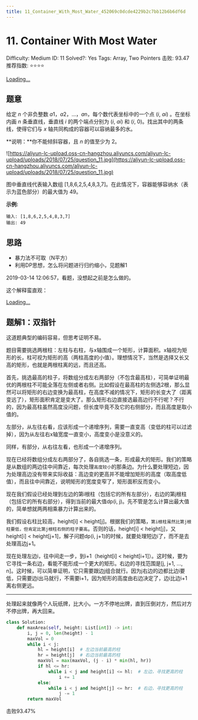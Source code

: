 ```yaml
---
title: 11_Container_With_Most_Water_452069c0dcde4229b2c7bb12b6b6df6d
---
```


# 11. Container With Most Water

Difficulty: Medium
ID: 11
Solved?: Yes
Tags: Array, Two Pointers
击败: 93.47
推荐指数: ⭐⭐⭐⭐

[Loading...](https://leetcode.com/problems/container-with-most-water/)

## 题意

给定 *n* 个非负整数 *a*1，*a*2，...，*a*n，每个数代表坐标中的一个点 (*i*, *ai*) 。在坐标内画 *n* 条垂直线，垂直线 *i* 的两个端点分别为 (*i*, *ai*) 和 (*i*, 0)。找出其中的两条线，使得它们与 *x* 轴共同构成的容器可以容纳最多的水。

**说明：**你不能倾斜容器，且 *n* 的值至少为 2。

![https://aliyun-lc-upload.oss-cn-hangzhou.aliyuncs.com/aliyun-lc-upload/uploads/2018/07/25/question_11.jpg](https://aliyun-lc-upload.oss-cn-hangzhou.aliyuncs.com/aliyun-lc-upload/uploads/2018/07/25/question_11.jpg)

图中垂直线代表输入数组 [1,8,6,2,5,4,8,3,7]。在此情况下，容器能够容纳水（表示为蓝色部分）的最大值为 49。

**示例:**

```
输入: [1,8,6,2,5,4,8,3,7]
输出: 49
```

## 思路

- 暴力法不可取（N平方）
- 利用DP思想，怎么将问题进行归约缩小，见题解1

2019-03-14 12:06:57，看题，没想起之前是怎么做的。

这个解释蛮直观：

[Loading...](https://leetcode.com/problems/container-with-most-water/discuss/6099/Yet-another-way-to-see-what-happens-in-the-O(n)-algorithm)

## 题解1：双指针

这道题典型的编码容易，但思考证明不易。

题目需要挑选两根柱：左柱与右柱，与x轴围成一个矩形，计算面积。x轴视为矩形的长，柱可视为矩形的高（两柱高度的小值）。理想情况下，当然是选择又长又高的矩形，也就是两根柱离的远，而且还高。

首先，挑选最高的柱子，将数组分成左右两部分（不包含最高柱），可简单证明最优的两根柱不可能全落在左侧或者右侧。比如假设在最高柱的左侧选2根，那么显然可以将矩形的右边变换为最高柱，在高度不减的情况下，矩形的长变大了（距离变远了），矩形面积肯定是变大了。那么矩形右边直接选最高边行不行呢？不行的，因为最高柱虽然高度没问题，但长度毕竟不及它的右侧部分，而且高度是取小值的。

左部分，从左往右看，应该形成一个递增序列，需要一直变高（变低的柱可以过滤掉），因为从左往右x轴宽度一直变小，高度变小是没意义的。

同样，有部分，从右往左看，也形成一个递增序列。

现在已经将数组分成左右两部分了，各自挑选一条，形成最大的矩形。我们的策略是从数组的两边往中间靠近，每次处理`高度较小`的那条边。为什么要处理短边，因为处理高边没有带来实际收益：高边变的更高并不能增加矩形的高度（取高度低值），而且往中间靠近，说明矩形的宽度变窄了，矩形面积反而变小。

现在我们假设已经处理到左边的第i根柱（包括它的所有左部分），右边的第j根柱（包括它的所有右部分），得到当前的最大值dp(i, j)。先不管是怎么计算出最大值的，简单想就两两相乘暴力计算出来的。

我们假设右柱比较高，height[i] < height[j]。根据我们的策略，`第i根柱虽然比第j根柱要低，但肯定比第j根柱右侧的柱子要高`。否则的话，height[i] < height[j]，又height[i] < height[j+1]，解子问题dp(i, j+1)的时候，就要处理短边i了，而不是去处理高边j+1。

现在处理左边i，往中间走一步，到i+1（height[i] < height[i+1]）。这时候，要为它寻找一条右边，看能不能形成一个更大的矩形。右边的寻找范围是[j, j+1, ..., n]。这时候，可以简单证明，它只需要跟边j组合就行。因为j右边的边都比边i要低，只需要边i出马就行，不需要i+1，因为矩形的高度由右边决定了，边i比边i+1离右侧更远。

---

处理起来就像两个人玩纸牌，比大小。一方不停地出牌，直到压倒对方，然后对方不停出牌，再大回来。

```python
class Solution:
    def maxArea(self, height: List[int]) -> int:
        i, j = 0, len(height) - 1
        maxVol = 0
        while i < j:
            hl = height[i]  # 左边当前最高的柱
            hr = height[j]  # 右边当前最高的柱
            maxVol = max(maxVol, (j - i) * min(hl, hr))
            if hl <= hr:
                while i < j and height[i] <= hl:  # 左边，寻找更高的柱
                    i += 1
            else:
                while i < j and height[j] <= hr:  # 右边，寻找更高的柱
                    j -= 1
        return maxVol
```

击败93.47%